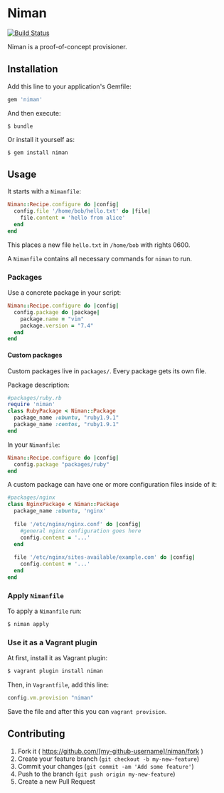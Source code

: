 # Niman
[![Build Status](https://travis-ci.org/schultyy/Niman.svg?branch=master)](https://travis-ci.org/schultyy/Niman)

Niman is a proof-of-concept provisioner.

## Installation

Add this line to your application's Gemfile:

```ruby
gem 'niman'
```

And then execute:

    $ bundle

Or install it yourself as:

    $ gem install niman

## Usage

It starts with a `Nimanfile`:

```ruby
Niman::Recipe.configure do |config|
  config.file '/home/bob/hello.txt' do |file|
    file.content = 'hello from alice'
  end
end
```
This places a new file `hello.txt` in `/home/bob` with rights 0600.

A `Nimanfile` contains all necessary commands for `niman` to run.

### Packages

Use a concrete package in your script:

```ruby
Niman::Recipe.configure do |config|
  config.package do |package|
    package.name = "vim"
    package.version = "7.4"
  end
end
```

#### Custom packages

Custom packages live in `packages/`. Every package gets its own file.

Package description:
```ruby
#packages/ruby.rb
require 'niman'
class RubyPackage < Niman::Package
  package_name :ubuntu, "ruby1.9.1"
  package_name :centos, "ruby1.9.1"
end
```
In your `Nimanfile`:
```ruby
Niman::Recipe.configure do |config|
  config.package "packages/ruby"
end
```

A custom package can have one or more configuration files inside of it:

```ruby
#packages/nginx
class NginxPackage < Niman::Package
  package_name :ubuntu, 'nginx'
  
  file '/etc/nginx/nginx.conf' do |config|
    #general nginx configuration goes here
    config.content = '...'
  end
  
  file '/etc/nginx/sites-available/example.com' do |config|
    config.content = '...'
  end
end
```

### Apply `Nimanfile`

To apply a `Nimanfile` run:

```bash
$ niman apply
```

### Use it as a Vagrant plugin

At first, install it as Vagrant plugin:
```bash
$ vagrant plugin install niman
```

Then, in `Vagrantfile`, add this line:

```ruby
config.vm.provision "niman"
```
Save the file and after this you can `vagrant provision`.

## Contributing

1. Fork it ( https://github.com/[my-github-username]/niman/fork )
2. Create your feature branch (`git checkout -b my-new-feature`)
3. Commit your changes (`git commit -am 'Add some feature'`)
4. Push to the branch (`git push origin my-new-feature`)
5. Create a new Pull Request
